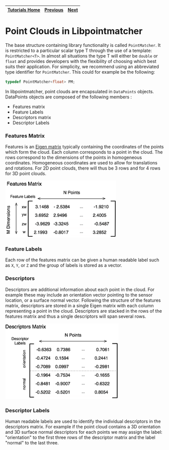 | [Tutorials Home](index.md) | [Previous](UsingInRos.md) | [Next](BasicRegistration.md) |
| :--- | :---: | ---: |

# Point Clouds in Libpointmatcher

The base structure containing library functionality is called `PointMatcher`.  It is restricted to a particular scalar type T through the use of a template: `PointMatcher<T>`.  In almost all situations the type T will either be `double` or `float` and provides developers with the flexibility of choosing which best suits their application.  For simplicity, we recommend using an abbreviated type identifier for `PointMatcher`.  This could for example be the following:

```cpp
typedef PointMatcher<float> PM;
``` 

In libpointmatcher, point clouds are encapsulated in `DataPoints` objects.  DataPoints objects are composed of the following members :

* Features matrix
* Feature Labels
* Descriptors matrix
* Descriptor Labels 

### Features Matrix

Features is an [Eigen matrix](http://eigen.tuxfamily.org/dox/classEigen_1_1Matrix.html) typically containing the coordinates of the points which form the cloud.  Each column corresponds to a point in the cloud.  The rows correspond to the dimensions of the points in homogeneous coordinates.  Homogeneous coordinates are used to allow for translations and rotations.  For 2D point clouds, there will thus be 3 rows and for 4 rows for 3D point clouds.

![features matrix](images/featuresMatrix.png)

### Feature Labels

Each row of the features matrix can be given a human readable label such as `X`, `Y`, or `Z` and the
 group of labels is stored as a vector.

### Descriptors

Descriptors are additional information about each point in the cloud.  For example these may include an orientation vector pointing to the sensor location, or a surface normal vector.  Following the structure of the features matrix, descriptors are stored in a single Eigen matrix with each column representing a point in the cloud.  Descriptors are stacked in the rows of the features matrix and thus a single descriptors will span several rows.

![descriptors matrix](images/descriptorsMatrix.png)

### Descriptor Labels

Human readable labels are used to identify the individual descriptors in the descriptors matrix.  For example if the point cloud contains a 3D orientation and 3D surface normal descriptors for each points we may assign the label: "orientation" to the first three rows of the descriptor matrix and the label "normal" to the last three.
